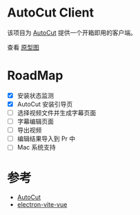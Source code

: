 # AutoCut Client

该项目为 [AutoCut](https://github.com/mli/autocut) 提供一个开箱即用的客户端。

查看 [原型图](https://js.design/f/T0LLLh?p=g8rtx09zle)

# RoadMap

- [x] 安装状态监测
- [x] AutoCut 安装引导页
- [ ] 选择视频文件并生成字幕页面
- [ ] 字幕编辑页面
- [ ] 导出视频
- [ ] 编辑结果导入到 Pr 中
- [ ] Mac 系统支持

# 参考

- [AutoCut](https://github.com/mli/autocut)
- [electron-vite-vue](https://github.com/electron-vite/electron-vite-vue)